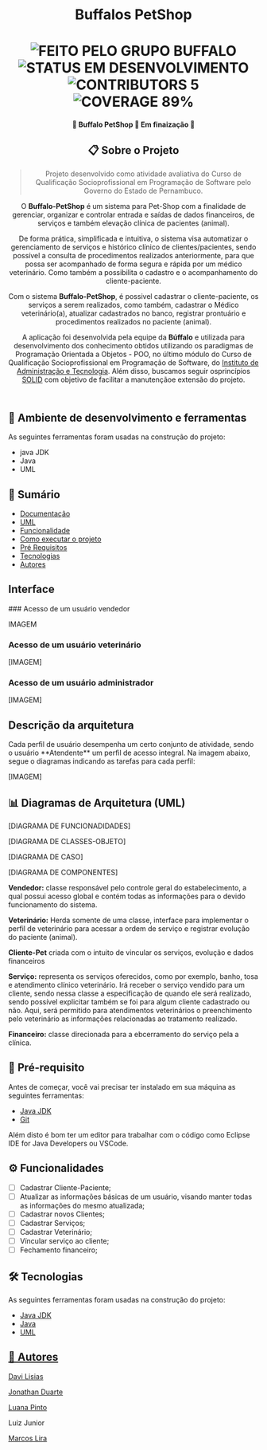 <h1 align="center">Buffalos PetShop</h1>

  <h1 align="center">
  	<img alt="FEITO PELO GRUPO BUFFALO" src="https://img.shields.io/static/v1?label=FEITO&message=PELO GRUPO BUFFALO&color=brightgreen">
	<img alt="STATUS EM DESENVOLVIMENTO" src="https://img.shields.io/static/v1?label=STATUS&message=EM DESENVOLVIMENTO&color=brightgreen">
	<img alt="CONTRIBUTORS 5" src="https://img.shields.io/static/v1?label=CONTRIBUTORS&message=5&color=blue">
        <img alt="COVERAGE 89%" src="https://img.shields.io/static/v1?label=COVERAGE&message=89%&color=blueviolet">
 	</h1>

 <h4 align="center"> 🚧 Buffalo PetShop 🚀 Em finaização 🚧</h4>
 
 <header>   
 <h2>📋 Sobre o Projeto</h2>
 
 >Projeto desenvolvido como atividade avaliativa do Curso de Qualificação Socioprofissional em Programação de Software pelo Governo do Estado de Pernambuco.

O **Buffalo-PetShop** é um sistema para Pet-Shop com a finalidade de gerenciar, organizar e controlar entrada e saídas de dados financeiros, de serviços e também elevação clínica de pacientes (animal).

De forma prática, simplificada e intuitiva, o sistema visa automatizar o gerenciamento de serviços e histórico clínico de clientes/pacientes, sendo possível a consulta de procedimentos realizados anteriormente, para que possa ser acompanhado de forma segura e rápida por um médico veterinário. Como também a possibilita o cadastro e o acompanhamento do cliente-paciente.

Com o sistema **Buffalo-PetShop**, é possivel cadastrar o cliente-paciente, os serviços a serem realizados, como também, cadastrar o Médico veterinário(a), atualizar cadastrados no banco, registrar prontuário e procedimentos realizados no paciente (animal).

A aplicação foi desenvolvida pela equipe da **Búffalo** e utilizada para desenvolvimento dos conhecimento obtidos utilizando os paradigmas de Programação Orientada a Objetos - POO, no último módulo do Curso de Qualificação Socioprofissional em Programação de Software, do [Instituto de Administração e Tecnologia](https://admtec.org.br/). Além disso, buscamos seguir osprincípios [SOLID](https://blog.betrybe.com/linguagem-de-programacao/solid-cinco-principios-poo/) com objetivo de facilitar a manutençãoe extensão do projeto.
</header>

<h2>🔄 Ambiente de desenvolvimento e ferramentas</h2>

As seguintes ferramentas foram usadas na construção do projeto:
- java JDK
- Java
- UML

<h2>📝 Sumário</h2>

<!--ts-->
   * [Documentação](#Documentação)
   * [UML](#UML)
   * [Funcionalidade](#Funcionalidade)
   * [Como executar o projeto](#Como-executar-o-projeto)
   * [Pré Requisitos](#Pré-Requisitos)
   * [Tecnologias](#Tecnologias)
   * [Autores](#Autores)
   
<h2>Interface</h2>
### Acesso de um usuário vendedor

IMAGEM

### Acesso de um usuário veterinário

[IMAGEM]

### Acesso de um usuário administrador

[IMAGEM]

<h2>Descrição da arquitetura</h2>
Cada perfil de usuário desempenha um certo conjunto de atividade, sendo o usuário **Atendente** um perfil de acesso integral. Na imagem abaixo, segue o diagramas indicando as tarefas para cada perfil:

[IMAGEM]

<h2>📊 Diagramas de Arquitetura (UML)</h2>

[DIAGRAMA DE FUNCIONADIDADES]

[DIAGRAMA DE CLASSES-OBJETO]

[DIAGRAMA DE CASO]

[DIAGRAMA DE COMPONENTES]



**Vendedor:** classe responsável pelo controle geral do estabelecimento, a qual possui acesso global e contém todas as informações para o devido funcionamento do sistema.

**Veterinário:** Herda somente de uma classe, interface para implementar o perfil de veterinário para acessar a ordem de serviço e registrar evolução do paciente (animal).

**Cliente-Pet** criada com o intuito de vincular os serviços, evolução e dados financeiros

**Serviço:** representa os serviços oferecidos, como por exemplo, banho, tosa e atendimento clínico veterinário. Irá receber o serviço vendido para um cliente, sendo nessa classe a especificação de quando ele será realizado, sendo possível explicitar também se foi para algum cliente cadastrado ou não. Aqui, será permitido para atendimentos veterinários o preenchimento pelo veterinário as informações relacionadas ao tratamento realizado.

**Financeiro:** classe direcionada para a ebcerramento do serviço pela a clínica.


<h2>📝 Pré-requisito</h2>

Antes de começar, você vai precisar ter instalado em sua máquina as seguintes ferramentas: 
<ul>
	<li><a href="https://www.oracle.com/java/technologies/downloads/">Java JDK</a></li>
	<li><a href="https://git-scm.com/">Git</li>
</ul>
<a>Além disto é bom ter um editor para trabalhar com o código como Eclipse IDE for Java Developers ou VSCode.</a>

<h2>⚙ Funcionalidades</h2>

- [ ] Cadastrar Cliente-Paciente;
- [ ] Atualizar as informações básicas de um usuário, visando manter todas as informações do mesmo atualizada;
- [ ] Cadastrar novos Clientes;
- [ ] Cadastrar Serviços;
- [ ] Cadastrar Veterinário;
- [ ] Víncular serviço ao cliente;
- [ ] Fechamento financeiro;

<h2>🛠 Tecnologias</h2>

As seguintes ferramentas foram usadas na construção do projeto:
<ul>
	<li><a href="https://www.oracle.com/java/technologies/downloads/">Java JDK</a></li>
	<li><a href="https://www.java.com/pt-BR/">Java</li>
	<li>UML</li>
</ul>

<h2>👥 Autores</h2>
	
<a href="https://www.linkedin.com/in/davi-lisias-aa72b4141/">Davi Lisias</a>	

<a href="https://www.linkedin.com/in/jonathan-duarte-62331582/">Jonathan Duarte</a>	

<a href="https://www.linkedin.com/in/luanactpinto/">Luana Pinto</a>

Luiz Junior

<a href="https://www.linkedin.com/in/marcoslira91/">Marcos Lira</a>

